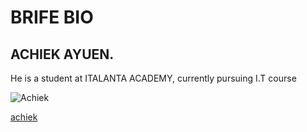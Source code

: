# BRIFE BIO
## ACHIEK AYUEN.

He is a student at ITALANTA ACADEMY, currently pursuing I.T course

<!--image-->
![Achiek](https://avatars.githubusercontent.com/u/93641682?s=400&u=62cad30c016b454d3ff78fb229f3d73de0b7a9b2&v=4)

<!--link-->
[achiek](https://github.com/settings/profile)

